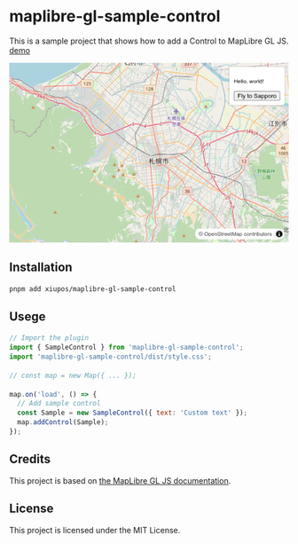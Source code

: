 # maplibre-gl-sample-control

This is a sample project that shows how to add a Control to MapLibre GL JS. [demo](https://xiupos.github.io/maplibre-gl-sample-control/)

![Screenshot](img/screenshot.png)

## Installation

```bash
pnpm add xiupos/maplibre-gl-sample-control
```

## Usege

```js
// Import the plugin
import { SampleControl } from 'maplibre-gl-sample-control';
import 'maplibre-gl-sample-control/dist/style.css';

// const map = new Map({ ... });

map.on('load', () => {
  // Add sample control
  const Sample = new SampleControl({ text: 'Custom text' });
  map.addControl(Sample);
});
```

## Credits

This project is based on [the MapLibre GL JS documentation](https://maplibre.org/maplibre-gl-js/docs/).

## License

This project is licensed under the MIT License.
